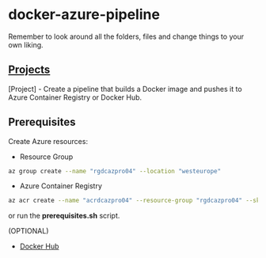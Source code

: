# docker-azure-pipeline

Remember to look around all the folders, files and change things to your own liking.

## [Projects](https://github.com/RustyTake-Off/projects)

[Project] - Create a pipeline that builds a Docker image and pushes it to Azure Container Registry or Docker Hub.

## Prerequisites

Create Azure resources:

* Resource Group

```bash
az group create --name "rgdcazpro04" --location "westeurope"
```

* Azure Container Registry

```bash
az acr create --name "acrdcazpro04" --resource-group "rgdcazpro04" --sku Basic --admin-enabled true
```

or run the **prerequisites.sh** script.

(OPTIONAL)

* [Docker Hub](https://hub.docker.com/)
